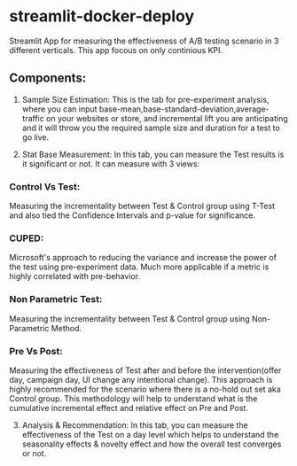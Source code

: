 # streamlit-docker-deploy

Streamlit App for measuring the effectiveness of A/B testing scenario in 3 different verticals.
This app focous on only continious KPI.

## Components:
1. Sample Size Estimation: This is the tab for pre-experiment analysis, where you can input base-mean,base-standard-deviation,average-traffic on your websites or store, and incremental lift you are anticipating and it will throw you the required sample size and duration for a test to go live. 

2. Stat Base Measurement: In this tab, you can measure the Test results is it significant or not.
  It can measure with 3 views:
### Control Vs Test: 
Measuring the incrementality between Test & Control group using T-Test and also tied the Confidence Intervals and p-value for significance. 
  
### CUPED: 
Microsoft's approach to reducing the variance and increase the power of the test using pre-experiment data. Much more applicable if a metric is highly correlated with pre-behavior. 

### Non Parametric Test: 
Measuring the incrementality between Test & Control group using Non-Parametric Method.

### Pre Vs Post: 
Measuring the effectiveness of Test after and before the intervention(offer day, campaign day, UI change any intentional change). This approach is highly recommended for the scenario where there is a no-hold out set aka Control group. This methodology will help to understand what is the cumulative incremental effect and relative effect on Pre and Post.            

3. Analysis & Recommendation: In this tab, you can measure the effectiveness of the Test on a day level which helps to understand the seasonality effects & novelty effect and how the overall test converges or not.                       




       
